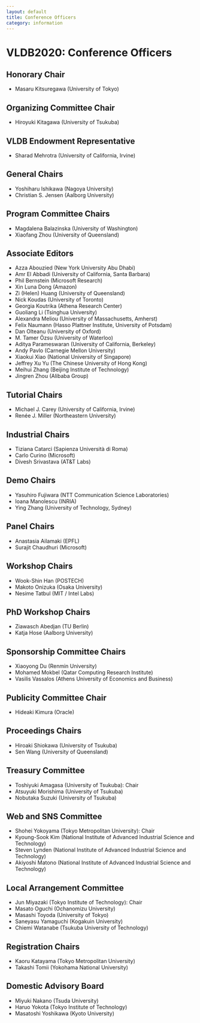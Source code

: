 ```yaml
---
layout: default
title: Conference Officers
category: information
---
```


# VLDB2020: Conference Officers

## Honorary Chair

* Masaru Kitsuregawa (University of Tokyo)

## Organizing Committee Chair

* Hiroyuki Kitagawa (University of Tsukuba)

## VLDB Endowment Representative

* Sharad Mehrotra (University of California, Irvine)

## General Chairs

* Yoshiharu Ishikawa (Nagoya University)
* Christian S. Jensen (Aalborg University)

## Program Committee Chairs

* Magdalena Balazinska (University of Washington)
* Xiaofang Zhou (University of Queensland)

## Associate Editors

* Azza Abouzied (New York University Abu Dhabi)
* Amr El Abbadi (University of California, Santa Barbara)
* Phil Bernstein (Microsoft Research)
* Xin Luna Dong (Amazon)
* Zi (Helen) Huang (University of Queensland)
* Nick Koudas (University of Toronto)
* Georgia Koutrika (Athena Research Center)
* Guoliang Li (Tsinghua University)
* Alexandra Meliou (University of Massachusetts, Amherst)
* Felix Naumann (Hasso Plattner Institute, University of Potsdam)
* Dan Olteanu (University of Oxford)
* M. Tamer Özsu (University of Waterloo)
* Aditya Parameswaran (University of California, Berkeley)
* Andy Pavlo (Carnegie Mellon University)
* Xiaokui Xiao (National University of Singapore)
* Jeffrey Xu Yu (The Chinese University of Hong Kong)
* Meihui Zhang (Beijing Institute of Technology)
* Jingren Zhou (Alibaba Group)

## Tutorial Chairs

* Michael J. Carey (University of California, Irvine)
* Renée J. Miller (Northeastern University)

## Industrial Chairs

* Tiziana Catarci (Sapienza Università di Roma)
* Carlo Curino (Microsoft)
* Divesh Srivastava (AT&T Labs)

## Demo Chairs

* Yasuhiro Fujiwara (NTT Communication Science Laboratories)
* Ioana Manolescu (INRIA)
* Ying Zhang (University of Technology, Sydney)

## Panel Chairs

* Anastasia Ailamaki (EPFL)
* Surajit Chaudhuri (Microsoft)

## Workshop Chairs

* Wook-Shin Han (POSTECH)
* Makoto Onizuka (Osaka University)
* Nesime Tatbul (MIT / Intel Labs)

## PhD Workshop Chairs

* Ziawasch Abedjan (TU Berlin)
* Katja Hose (Aalborg University)

## Sponsorship Committee Chairs

* Xiaoyong Du (Renmin University)
* Mohamed Mokbel (Qatar Computing Research Institute)
* Vasilis Vassalos (Athens University of Economics and Business)

## Publicity Committee Chair

* Hideaki Kimura (Oracle)

## Proceedings Chairs

* Hiroaki Shiokawa (University of Tsukuba)
* Sen Wang (University of Queensland)

## Treasury Committee

* Toshiyuki Amagasa (University of Tsukuba): <span class="h-font">Chair</span>
* Atsuyuki Morishima (University of Tsukuba)
* Nobutaka Suzuki (University of Tsukuba)

## Web and SNS Committee 

* Shohei Yokoyama (Tokyo Metropolitan University): <span class="h-font">Chair</span>
* Kyoung-Sook Kim (National Institute of Advanced Industrial Science and Technology)
* Steven Lynden (National Institute of Advanced Industrial Science and Technology)
* Akiyoshi Matono (National Institute of Advanced Industrial Science and Technology)

## Local Arrangement Committee

* Jun Miyazaki (Tokyo Institute of Technology): <span class="h-font">Chair</span>
* Masato Oguchi (Ochanomizu University)
* Masashi Toyoda (University of Tokyo)
* Saneyasu Yamaguchi (Kogakuin University)
* Chiemi Watanabe (Tsukuba University of Technology)

## Registration Chairs 

* Kaoru Katayama (Tokyo Metropolitan University)
* Takashi Tomii (Yokohama National University)

## Domestic Advisory Board

* Miyuki Nakano (Tsuda University)
* Haruo Yokota (Tokyo Institute of Technology)
* Masatoshi Yoshikawa (Kyoto University)
